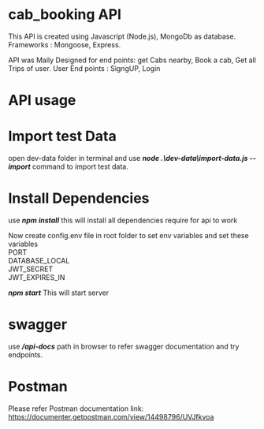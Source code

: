  		
# cab_booking API

This API is created using Javascript (Node.js), MongoDb as database. Frameworks : Mongoose, Express.

API was Maily Designed  for end points: get Cabs nearby, Book a cab, Get all Trips of user.
User End points : SigngUP, Login

# API usage

# Import test Data
open dev-data folder in terminal and use ***node .\dev-data\import-data.js --import***  command to import test data.


# Install Dependencies
use ***npm install***  this will install all dependencies require for api to work

Now create config.env file in root folder to set env variables and set these variables <br />
PORT  <br />
DATABASE_LOCAL <br />
JWT_SECRET  <br />
JWT_EXPIRES_IN  <br />

***npm start***
This will start server 

# swagger
use ***/api-docs***  path in browser to refer swagger documentation and try endpoints.

# Postman
Please refer Postman documentation link:  https://documenter.getpostman.com/view/14498796/UVJfkvoa

